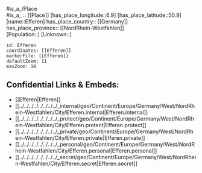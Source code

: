 ﻿---
location: [50.9,6.9] 
mapzoom: [7,12] 
mapmarker: city 
type: City
tags:
- geo/City


SpocWebEntityId: 29977
isDeleted: false
confidential: public

---
#is_a_/Place  
#is_a_ :: [[Place]] 
[has_place_longitude::6.9] 
[has_place_latitude::50.9] 
[name::Efferen] 
has_place_country:: [[Germany]]  
has_place_province:: [[NordRhein-Westfahlen]]  
[Population::] 
[Unknown::] 


```leaflet
id: Efferen
coordinates: [[Efferen]] 
markerFile: [[Efferen]] 
defaultZoom: 11 
maxZoom: 18
```


## Confidential Links & Embeds: 
- [[Efferen|Efferen]]  
- [[../../../../../../../../_internal/geo/Continent/Europe/Germany/West/NordRhein-Westfahlen/City/Efferen.internal|Efferen.internal]] 
- [[../../../../../../../../_protect/geo/Continent/Europe/Germany/West/NordRhein-Westfahlen/City/Efferen.protect|Efferen.protect]] 
- [[../../../../../../../../_private/geo/Continent/Europe/Germany/West/NordRhein-Westfahlen/City/Efferen.private|Efferen.private]] 
- [[../../../../../../../../_personal/geo/Continent/Europe/Germany/West/NordRhein-Westfahlen/City/Efferen.personal|Efferen.personal]] 
- [[../../../../../../../../_secret/geo/Continent/Europe/Germany/West/NordRhein-Westfahlen/City/Efferen.secret|Efferen.secret]] 
